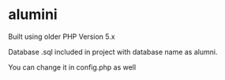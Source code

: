 # alumini

Built using older PHP Version 5.x

Database .sql included in project with database name as alumni.

You can change it in config.php as well
